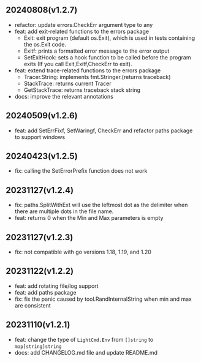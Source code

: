 ## 20240808(v1.2.7)

- refactor: update errors.CheckErr argument type to any
- feat: add exit-related functions to the errors package
  - Exit: exit program (default os.Exit), which is used in tests containing the os.Exit code.
  - Exitf: prints a formatted error message to the error output
  - SetExitHook: sets a hook function to be called before the program exits (If you call Exit,Exitf,CheckErr to exit).
- feat: extend trace-related functions to the errors package
  - Tracer.String: implements fmt.Stringer.(returns traceback)
  - StackTrace: returns current Tracer
  - GetStackTrace: returns traceback stack string
- docs: improve the relevant annotations

## 20240509(v1.2.6)

- feat: add SetErrFixf, SetWaringf, CheckErr and refactor paths package to support windows

## 20240423(v1.2.5)

- fix: calling the SetErrorPrefix function does not work

## 20231127(v1.2.4)

- fix: paths.SplitWithExt will use the leftmost dot as the delimiter when there are multiple dots in the file name.
- feat: returns 0 when the Min and Max parameters is empty

## 20231127(v1.2.3)

- fix: not compatible with go versions 1.18, 1.19, and 1.20

## 20231122(v1.2.2)

- feat: add rotating file/log support
- feat: add paths package
- fix: fix the panic caused by tool.RandInternalString when min and max are consistent

## 20231110(v1.2.1)

- feat: change the type of `LightCmd.Env` from `[]string` to `map[string]string`
- docs: add CHANGELOG.md file and update README.md
